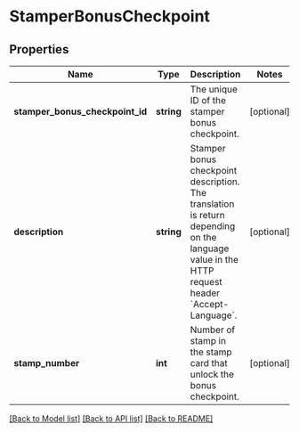 # StamperBonusCheckpoint

## Properties
Name | Type | Description | Notes
------------ | ------------- | ------------- | -------------
**stamper_bonus_checkpoint_id** | **string** | The unique ID of the stamper bonus checkpoint. | [optional] 
**description** | **string** | Stamper bonus checkpoint description. The translation is return depending on the language value in the HTTP request header &#x60;Accept-Language&#x60;. | [optional] 
**stamp_number** | **int** | Number of stamp in the stamp card that unlock the bonus checkpoint. | [optional] 

[[Back to Model list]](../../README.md#documentation-for-models) [[Back to API list]](../../README.md#documentation-for-api-endpoints) [[Back to README]](../../README.md)

